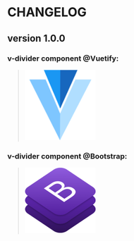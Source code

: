 # CHANGELOG
## **version 1.0.0**


### **v-divider component @Vuetify:**
> [![v-divider](../../../../assets/logo/V_Image.png)](https://vuetifyjs.com/en/components/dividers#divider)


### **v-divider component @Bootstrap:**
> [![v-divider](../../../../assets/logo/B_Image.png)](https://vuetifyjs.com/en/components/dividers#divider)

